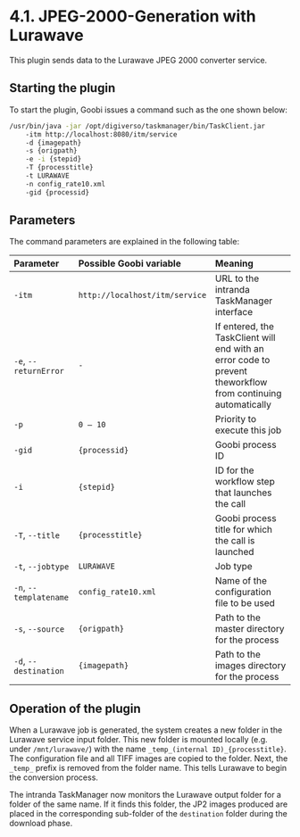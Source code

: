 # 4.1. JPEG-2000-Generation with Lurawave

This plugin sends data to the Lurawave JPEG 2000 converter service. 

## Starting the plugin

To start the plugin, Goobi issues a command such as the one shown below:

```bash
/usr/bin/java -jar /opt/digiverso/taskmanager/bin/TaskClient.jar 
    -itm http://localhost:8080/itm/service 
    -d {imagepath} 
    -s {origpath} 
    -e -i {stepid} 
    -T {processtitle} 
    -t LURAWAVE 
    -n config_rate10.xml 
    -gid {processid}
```

## Parameters

The command parameters are explained in the following table:

| Parameter | Possible Goobi variable | Meaning |
| :--- | :--- | :--- |
| `-itm` | `http://localhost/itm/service` | URL to the intranda TaskManager interface |
| `-e`, `--returnError` | `-` | If entered, the TaskClient will end with an error code to prevent theworkflow from continuing automatically |
| `-p` | `0 – 10` | Priority to execute this job |
| `-gid` | `{processid}` | Goobi process ID |
| `-i` | `{stepid}` | ID for the workflow step that launches the call |
| `-T`, `--title` | `{processtitle}` | Goobi process title for which the call is launched |
| `-t`, `--jobtype` | `LURAWAVE` | Job type |
| `-n`, `--templatename` | `config_rate10.xml` | Name of the configuration file to be used |
| `-s`, `--source` | `{origpath}` | Path to the master directory for the process |
| `-d`, `--destination` | `{imagepath}` | Path to the images directory for the process |

## Operation of the plugin

When a Lurawave job is generated, the system creates a new folder in the Lurawave service input folder. This new folder is mounted locally \(e.g. under `/mnt/lurawave/`\) with the name `_temp_(internal ID)_{processtitle}`. The configuration file and all TIFF images are copied to the folder. Next, the `_temp_` prefix is removed from the folder name. This tells Lurawave to begin the conversion process.

The intranda TaskManager now monitors the Lurawave output folder for a folder of the same name. If it finds this folder, the JP2 images produced are placed in the corresponding sub-folder of the `destination` folder during the download phase.

